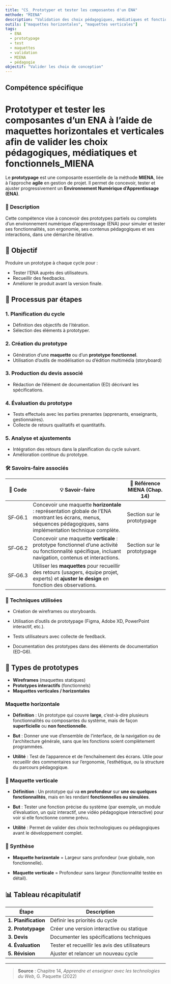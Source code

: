 ```yaml
---
title: "CS_ Prototyper et tester les composantes d'un ENA"
méthode: "MIENA"
description: "Validation des choix pédagogiques, médiatiques et fonctionnels"
outils: ["maquettes horizontales", "maquettes verticales"]
tags: 
  - ENA
  - prototypage
  - test
  - maquettes
  - validation
  - MIENA
  - pédagogie
objectif: "Valider les choix de conception"
---
```


## Compétence spécifique

# Prototyper et tester les composantes d’un ENA à l’aide de maquettes horizontales et verticales afin de valider les choix pédagogiques, médiatiques et fonctionnels_MIENA


Le **prototypage** est une composante essentielle de la méthode **MIENA**, liée à l’approche **agile** en gestion de projet. Il permet de concevoir, tester et ajuster progressivement un **Environnement Numérique d’Apprentissage (ENA)**.

### 🎯 **Description**

Cette compétence vise à concevoir des prototypes partiels ou complets d’un environnement numérique d’apprentissage (ENA) pour simuler et tester ses fonctionnalités, son ergonomie, ses contenus pédagogiques et ses interactions, dans une démarche itérative.
## 🎯 Objectif
Produire un prototype à chaque cycle pour :
- Tester l’ENA auprès des utilisateurs.
- Recueillir des feedbacks.
- Améliorer le produit avant la version finale.

## 🔄 Processus par étapes

### 1. Planification du cycle
- Définition des objectifs de l’itération.
- Sélection des éléments à prototyper.

### 2. Création du prototype
- Génération d’une **maquette** ou d’un **prototype fonctionnel**.
- Utilisation d’outils de modélisation ou d’édition multimédia (storyboard)

### 3. Production du **devis** associé
- Rédaction de l’élément de documentation (ED) décrivant les spécifications.

### 4. Évaluation du prototype
- Tests effectués avec les parties prenantes (apprenants, enseignants, gestionnaires).
- Collecte de retours qualitatifs et quantitatifs.

### 5. Analyse et ajustements
- Intégration des retours dans la planification du cycle suivant.
- Amélioration continue du prototype.

### 🛠️ **Savoirs-faire associés**

| 🔢 Code | 💡 Savoir-faire                                                                                                                                                      | 📘 Référence MIENA (Chap. 14) |
| ------- | -------------------------------------------------------------------------------------------------------------------------------------------------------------------- | ----------------------------- |
| SF‑G6.1 | Concevoir une maquette **horizontale** : représentation globale de l’ENA montrant les écrans, menus, séquences pédagogiques, sans implémentation technique complète. | Section sur le prototypage    |
| SF‑G6.2 | Concevoir une maquette **verticale** : prototype fonctionnel d’une activité ou fonctionnalité spécifique, incluant navigation, contenus et interactions.             | Section sur le prototypage    |
| SF‑G6.3 | Utiliser les **maquettes** pour recueillir des retours (usagers, équipe projet, experts) et **ajuster le design** en fonction des observations.                      |                               |

### 📌 **Techniques utilisées**

- Création de wireframes ou storyboards.
    
- Utilisation d’outils de prototypage (Figma, Adobe XD, PowerPoint interactif, etc.).
    
- Tests utilisateurs avec collecte de feedback.
    
- Documentation des prototypes dans des éléments de documentation (ED-G6).

## 🧪 Types de prototypes
- **Wireframes** (maquettes statiques)
- **Prototypes interactifs** (fonctionnels)
- **Maquettes verticales / horizontales**

### Maquette horizontale

- **Définition** : Un prototype qui couvre **large**, c’est-à-dire plusieurs fonctionnalités ou composantes du système, mais de façon **superficielle** ou **non fonctionnelle**.
    
- **But** : Donner une vue d’ensemble de l’interface, de la navigation ou de l’architecture générale, sans que les fonctions soient complètement programmées.
    
- **Utilité** : Test de l’apparence et de l’enchaînement des écrans. Utile pour recueillir des commentaires sur l’ergonomie, l’esthétique, ou la structure du parcours pédagogique.
    

### 🔹 Maquette verticale

- **Définition** : Un prototype qui va **en profondeur** sur **une ou quelques fonctionnalités**, mais en les rendant **fonctionnelles ou simulées**.
    
- **But** : Tester une fonction précise du système (par exemple, un module d’évaluation, un quiz interactif, une vidéo pédagogique interactive) pour voir si elle fonctionne comme prévu.
    
- **Utilité** : Permet de valider des choix technologiques ou pédagogiques avant le développement complet.
    

### 🎯 Synthèse

- **Maquette horizontale** = Largeur sans profondeur (vue globale, non fonctionnelle).
    
- **Maquette verticale** = Profondeur sans largeur (fonctionnalité testée en détail).


## 📊 Tableau récapitulatif

| Étape | Description |
|-------|-------------|
| **1. Planification** | Définir les priorités du cycle |
| **2. Prototypage** | Créer une version interactive ou statique |
| **3. Devis** | Documenter les spécifications techniques |
| **4. Évaluation** | Tester et recueillir les avis des utilisateurs |
| **5. Révision** | Ajuster et relancer un nouveau cycle |

---

> **Source** : Chapitre 14, _Apprendre et enseigner avec les technologies du Web_, G. Paquette (2022)


